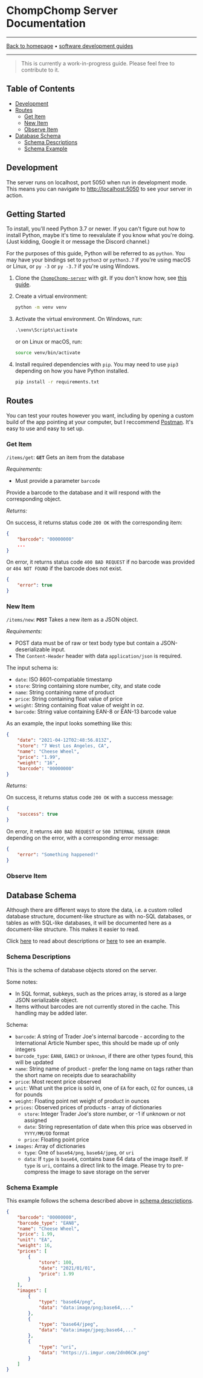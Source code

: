 # ChompChomp Server Documentation

-----

[Back to homepage](../..) • [software development guides](..)

-----

> This is currently a work-in-progress guide. Please feel free to contribute to it.

## Table of Contents

* [Development](#development)
* [Routes](#routes)
  * [Get Item](#get-item)
  * [New Item](#new-item)
  * [Observe Item](#observe-item)
* [Database Schema](#database-schema)
  * [Schema Descriptions](#schema-descriptions)
  * [Schema Example](#schema-example)

## Development

The server runs on localhost, port 5050 when run in development mode. This means you can navigate to [http://localhost:5050](http://localhost:5050) to see your server in action.

## Getting Started

To install, you'll need Python 3.7 or newer. If you can't figure out how to install Python, maybe it's time to reevalulate if you know what you're doing. (Just kidding, Google it or message the Discord channel.)

For the purposes of this guide, Python will be referred to as `python`. You may have your bindings set to `python3` or `python3.7` if you're using macOS or Linux, or `py -3` or `py -3.7` if you're using Windows.

1. Clone the [`ChompChomp-server`](https://github.com/dudesof708/ChompChomp-server) with git. If you don't know how, see [this guide](../../software/git).
2. Create a virtual environment:

   ```bash
   python -m venv venv
   ```

3. Activate the virtual environment. On Windows, run:

   ```ps
   .\venv\Scripts\activate
   ```

   or on Linux or macOS, run:

   ```bash
   source venv/bin/activate
   ```

4. Install required dependencies with `pip`. You may need to use `pip3` depending on how you have Python installed.

   ```bash
   pip install -r requirements.txt
   ```

## Routes

You can test your routes however you want, including by opening a custom build of the app pointing at your computer, but I reccommend [Postman](https://www.postman.com/). It's easy to use and easy to set up.

### Get Item

`/items/get`: **`GET`** Gets an item from the database

*Requirements:*

* Must provide a parameter `barcode`

Provide a barcode to the database and it will respond with the corresponding object.

*Returns:*

On success, it returns status code `200 OK` with the corresponding item:

```json
{
    "barcode": "00000000"
    ...
}
```

On error, it returns status code `400 BAD REQUEST` if no barcode was provided or `404 NOT FOUND` if the barcode does not exist.

```json
{
    "error": true
}
```

### New Item

`/items/new`: **`POST`** Takes a new item as a JSON object.

*Requirements:*

* POST data must be of raw or text body type but contain a JSON-deserializable input.
* The `Content-Header` header with data `application/json` is required.

The input schema is:

* `date`: ISO 8601-compatiable timestamp
* `store`: String containing store number, city, and state code
* `name`: String containing name of product
* `price`: String containing float value of price
* `weight`: String containing float value of weight in oz.
* `barcode`: String value containing EAN-8 or EAN-13 barcode value

As an example, the input looks something like this:

```json
{
    "date": "2021-04-12T02:48:56.813Z",
    "store": "7 West Los Angeles, CA",
    "name": "Cheese Wheel",
    "price": "1.99",
    "weight": "16",
    "barcode": "00000000"
}
```

*Returns:*

On success, it returns status code `200 OK` with a success message:

```json
{
    "success": true
}
```

On error, it returns `400 BAD REQUEST` or `500 INTERNAL SERVER ERROR` depending on the error, with a corresponding error message:

```json
{
    "error": "Something happened!"
}
```

### Observe Item

## Database Schema

Although there are different ways to store the data, i.e. a custom rolled database structure, document-like structure as with no-SQL databases, or tables as with SQL-like databases, it will be documented here as a document-like structure. This makes it easier to read.

Click [here](#schema-descriptions) to read about descriptions or [here](#schema-example) to see an example.

### Schema Descriptions

This is the schema of database objects stored on the server.

Some notes:

* In SQL format, subkeys, such as the prices array, is stored as a large JSON serializable object.
* Items without barcodes are not currently stored in the cache. This handling may be added later.

Schema:

* `barcode`: A string of Trader Joe's internal barcode - according to the International Article Number spec, this should be made up of only integers
* `barcode_type`: `EAN8`, `EAN13` or `Unknown`, if there are other types found, this will be updated
* `name`: String name of product - prefer the long name on tags rather than the short name on receipts due to searachability
* `price`: Most recent price observed
* `unit`: What unit the price is sold in, one of `EA` for each, `OZ` for ounces, `LB` for pounds
* `weight`: Floating point net weight of product in ounces
* `prices`: Observed prices of products - array of dictionaries
  * `store`: Integer Trader Joe's store number, or -1 if unknown or not assigned
  * `date`: String representation of date when this price was observed in `YYYY/MM/DD` format
  * `price`: Floating point price
* `images`: Array of dictionaries
  * `type`: One of `base64/png`, `base64/jpeg`, or `uri`
  * `data`: If `type` is `base64`, contains base 64 data of the image itself. If `type` is `uri`, contains a direct link to the image. Please try to pre-compress the image to save storage on the server

### Schema Example

This example follows the schema described above in [schema descriptions](#schema-descriptions).

```json
{
    "barcode": "00000000",
    "barcode_type": "EAN8",
    "name": "Cheese Wheel",
    "price": 1.99,
    "unit": "EA",
    "weight": 16,
    "prices": [
        {
            "store": 100,
            "date": "2021/01/01",
            "price": 1.99
        }
    ],
    "images": [
        {
            "type": "base64/png",
            "data": "data:image/png;base64,..."
        },
        {
            "type": "base64/jpeg",
            "data": "data:image/jpeg;base64,..."
        },
        {
            "type": "uri",
            "data": "https://i.imgur.com/2dn06CW.png"
        }
    ]
}
```
